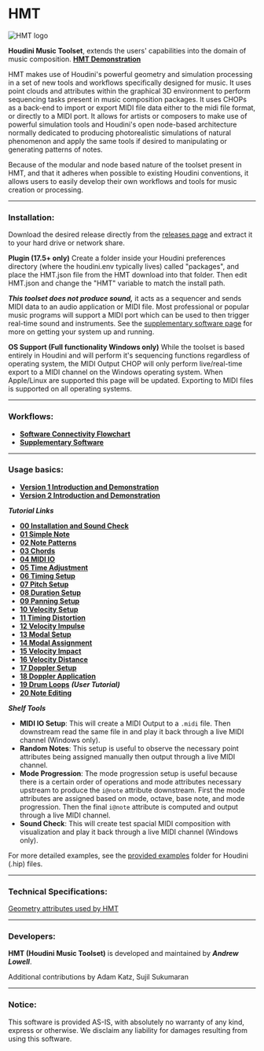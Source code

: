 HMT
======

![HMT logo](https://github.com/andrew-lowell/HMT/blob/master/hmt_logo_01.png)

**Houdini Music Toolset**, extends the users' capabilities into the domain of music composition.
**[HMT Demonstration](https://vimeo.com/425382356/a4a52d71c1)**

HMT makes use of Houdini's powerful geometry and simulation processing in a set of new tools and workflows specifically designed for music. It uses point clouds and attributes within the graphical 3D environment to perform sequencing tasks present in music composition packages. It uses CHOPs as a back-end to import or export MIDI file data either to the midi file format, or directly to a MIDI port. It allows for artists or composers to make use of powerful simulation tools and Houdini's open node-based architecture normally dedicated to producing photorealistic simulations of natural phenomenon and apply the same tools if desired to manipulating or generating patterns of notes.

Because of the modular and node based nature of the toolset present in HMT, and that it adheres when possible to existing Houdini conventions, it allows users to easily develop their own workflows and tools for music creation or processing.

* * * * *

### Installation:

Download the desired release directly from the [releases page](https://github.com/andrew-lowell/HMT/releases) and extract it to your hard drive or network share.

**Plugin (17.5+ only)**
Create a folder inside your Houdini preferences directory (where the houdini.env typically lives) called "packages", and place the HMT.json file from the HMT download into that folder. Then edit HMT.json and change the "HMT" variable to match the install path.

***This toolset does not produce sound,*** it acts as a sequencer and sends MIDI data to an audio application or MIDI file. Most professional or popular music programs will support a MIDI port which can be used to then trigger real-time sound and instruments. See the [supplementary software page](https://github.com/andrew-lowell/HMT/blob/master/SOFTWARE_LINKS.md) for more on getting your system up and running.

**OS Support (Full functionality Windows only)**
While the toolset is based entirely in Houdini and will perform it's sequencing functions regardless of operating system, the MIDI Output CHOP will only perform live/real-time export to a MIDI channel on the Windows operating system. When Apple/Linux are supported this page will be updated. Exporting to MIDI files is supported on all operating systems.


* * * * *
### Workflows:
* **[Software Connectivity Flowchart](https://github.com/andrew-lowell/HMT/blob/master/hmt_workflows.pdf)**
* **[Supplementary Software](https://github.com/andrew-lowell/HMT/blob/master/SOFTWARE_LINKS.md)**


* * * * *

### Usage basics:
* **[Version 1 Introduction and Demonstration](https://vimeo.com/425382356/a4a52d71c1)**
* **[Version 2 Introduction and Demonstration](https://vimeo.com/536214871/d882b384ac)**

***Tutorial Links***
* **[00 Installation and Sound Check](https://vimeo.com/416777838)**
* **[01 Simple Note](https://vimeo.com/416991416)**
* **[02 Note Patterns](https://vimeo.com/417402929)**
* **[03 Chords](https://vimeo.com/428397014)**
* **[04 MIDI IO](https://vimeo.com/417931944)**
* **[05 Time Adjustment](https://vimeo.com/417932182)**
* **[06 Timing Setup](https://vimeo.com/419194667)**
* **[07 Pitch Setup](https://vimeo.com/419194847)**
* **[08 Duration Setup](https://vimeo.com/419451031)**
* **[09 Panning Setup](https://vimeo.com/420559800)**
* **[10 Velocity Setup](https://vimeo.com/420579796)**
* **[11 Timing Distortion](https://vimeo.com/421363770)**
* **[12 Velocity Impulse](https://vimeo.com/422014745)**
* **[13 Modal Setup](https://vimeo.com/424223637)**
* **[14 Modal Assignment](https://vimeo.com/424411732)**
* **[15 Velocity Impact](https://vimeo.com/424437612)**
* **[16 Velocity Distance](https://vimeo.com/424655810)**
* **[17 Doppler Setup](https://vimeo.com/424996327)**
* **[18 Doppler Application](https://vimeo.com/425016788)**
* **[19 Drum Loops](https://vimeo.com/437284890)** ***(User Tutorial)***
* **[20 Note Editing](https://vimeo.com/460053769)**

***Shelf Tools***
* **MIDI IO Setup**: This will create a MIDI Output to a `.midi` file. Then downstream read the same file in and play it back through a live MIDI channel (Windows only).
* **Random Notes**: This setup is useful to observe the necessary point attributes being assigned manually then output through a live MIDI channel.
* **Mode Progression**: The mode progression setup is useful because there is a certain order of operations and mode attributes necessary upstream to produce the `i@note` attribute downstream. First the mode attributes are assigned based on mode, octave, base note, and mode progression. Then the final `i@note` attribute is computed and output through a live MIDI channel.
* **Sound Check**: This will create test spacial MIDI composition with visualization and play it back through a live MIDI channel (Windows only).

For more detailed examples, see the [provided examples](https://github.com/andrew-lowell/HMT/tree/master/examples) folder for Houdini (.hip) files.

* * * * *

### Technical Specifications:
[Geometry attributes used by HMT](https://github.com/andrew-lowell/HMT/blob/master/ATTRIBUTE_SPECS.md)

* * * * *

### Developers:
**HMT (Houdini Music Toolset)** is developed and maintained by ***Andrew Lowell***.

Additional contributions by Adam Katz, Sujil Sukumaran

* * * * *

### Notice:
This software is provided AS-IS, with absolutely no warranty of any kind, express or otherwise. We disclaim any liability for damages resulting from using this software.
